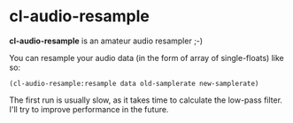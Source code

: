 cl-audio-resample
===================

**cl-audio-resample** is an amateur audio resampler ;-)

You can resample your audio data (in the form of array of single-floats) like so:
~~~~~~{.lisp}
(cl-audio-resample:resample data old-samplerate new-samplerate)
~~~~~~

The first run is usually slow, as it takes time to calculate the low-pass filter.
I'll try to improve performance in the future.
